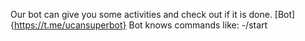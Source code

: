 Our bot can give you some activities and check out if it is done.
[Bot]{https://t.me/ucansuperbot}
Bot knows commands like: -/start 

